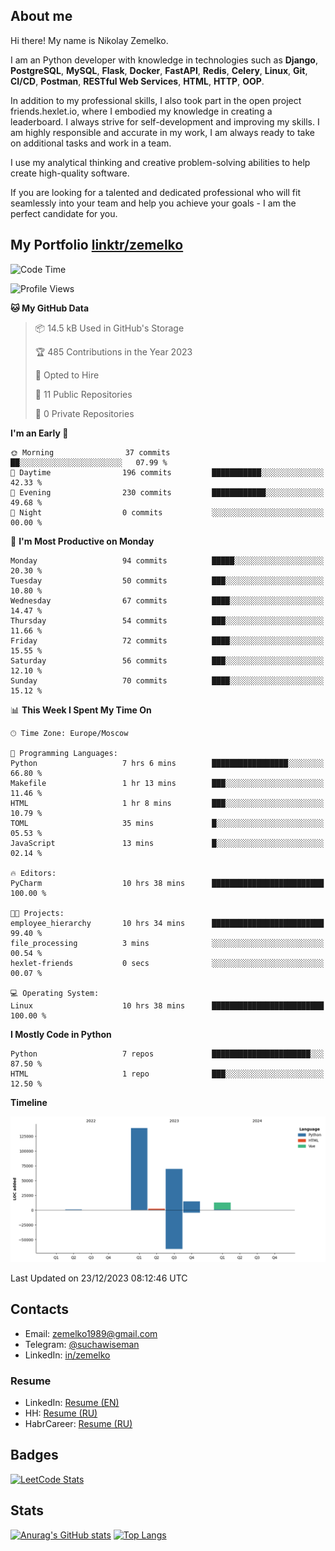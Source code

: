## About me
Hi there! My name is Nikolay Zemelko. 

I am an Python developer with knowledge in technologies such as **Django**, **PostgreSQL**, **MySQL**, **Flask**, **Docker**, **FastAPI**, **Redis**, **Celery**, **Linux**, **Git**, **CI/CD**, **Postman**, **RESTful Web Services**, **HTML**, **HTTP**, **OOP**.

In addition to my professional skills, I also took part in the open project friends.hexlet.io, where I embodied my knowledge in creating a leaderboard.
I always strive for self-development and improving my skills. I am highly responsible and accurate in my work, I am always ready to take on additional tasks and work in a team.

I use my analytical thinking and creative problem-solving abilities to help create high-quality software.

If you are looking for a talented and dedicated professional who will fit seamlessly into your team and help you achieve your goals - I am the perfect candidate for you.

## My Portfolio [linktr/zemelko](https://linktr.ee/zemelko)


<!--START_SECTION:waka-->
![Code Time](http://img.shields.io/badge/Code%20Time-56%20hrs%2036%20mins-blue)

![Profile Views](http://img.shields.io/badge/Profile%20Views-1-blue)

**🐱 My GitHub Data** 

> 📦 14.5 kB Used in GitHub's Storage 
 > 
> 🏆 485 Contributions in the Year 2023
 > 
> 💼 Opted to Hire
 > 
> 📜 11 Public Repositories 
 > 
> 🔑 0 Private Repositories 
 > 
**I'm an Early 🐤** 

```text
🌞 Morning                37 commits          ██░░░░░░░░░░░░░░░░░░░░░░░   07.99 % 
🌆 Daytime                196 commits         ███████████░░░░░░░░░░░░░░   42.33 % 
🌃 Evening                230 commits         ████████████░░░░░░░░░░░░░   49.68 % 
🌙 Night                  0 commits           ░░░░░░░░░░░░░░░░░░░░░░░░░   00.00 % 
```
📅 **I'm Most Productive on Monday** 

```text
Monday                   94 commits          █████░░░░░░░░░░░░░░░░░░░░   20.30 % 
Tuesday                  50 commits          ███░░░░░░░░░░░░░░░░░░░░░░   10.80 % 
Wednesday                67 commits          ████░░░░░░░░░░░░░░░░░░░░░   14.47 % 
Thursday                 54 commits          ███░░░░░░░░░░░░░░░░░░░░░░   11.66 % 
Friday                   72 commits          ████░░░░░░░░░░░░░░░░░░░░░   15.55 % 
Saturday                 56 commits          ███░░░░░░░░░░░░░░░░░░░░░░   12.10 % 
Sunday                   70 commits          ████░░░░░░░░░░░░░░░░░░░░░   15.12 % 
```


📊 **This Week I Spent My Time On** 

```text
🕑︎ Time Zone: Europe/Moscow

💬 Programming Languages: 
Python                   7 hrs 6 mins        █████████████████░░░░░░░░   66.80 % 
Makefile                 1 hr 13 mins        ███░░░░░░░░░░░░░░░░░░░░░░   11.46 % 
HTML                     1 hr 8 mins         ███░░░░░░░░░░░░░░░░░░░░░░   10.79 % 
TOML                     35 mins             █░░░░░░░░░░░░░░░░░░░░░░░░   05.53 % 
JavaScript               13 mins             █░░░░░░░░░░░░░░░░░░░░░░░░   02.14 % 

🔥 Editors: 
PyCharm                  10 hrs 38 mins      █████████████████████████   100.00 % 

🐱‍💻 Projects: 
employee_hierarchy       10 hrs 34 mins      █████████████████████████   99.40 % 
file_processing          3 mins              ░░░░░░░░░░░░░░░░░░░░░░░░░   00.54 % 
hexlet-friends           0 secs              ░░░░░░░░░░░░░░░░░░░░░░░░░   00.07 % 

💻 Operating System: 
Linux                    10 hrs 38 mins      █████████████████████████   100.00 % 
```

**I Mostly Code in Python** 

```text
Python                   7 repos             ██████████████████████░░░   87.50 % 
HTML                     1 repo              ███░░░░░░░░░░░░░░░░░░░░░░   12.50 % 
```



**Timeline**

![Lines of Code chart](https://raw.githubusercontent.com/zemelko/zemelko/main/assets/bar_graph.png)


 Last Updated on 23/12/2023 08:12:46 UTC
<!--END_SECTION:waka-->

## Contacts

* Email: [zemelko1989@gmail.com](mailto:zemelko1989@gmail.com)
* Telegram: [@suchawiseman](https://t.me/suchawiseman)
* LinkedIn: [in/zemelko](https://www.linkedin.com/in/zemelko)

### Resume

* LinkedIn: [Resume (EN)](https://www.linkedin.com/in/zemelko)
* HH: [Resume (RU)](https://hh.ru/resume/4a4435a9ff09e87f6c0039ed1f4e475572454c)
* HabrCareer: [Resume (RU)](https://career.habr.com/zemelko1)

## Badges

[![LeetCode Stats](https://leetcode.card.workers.dev/zemelko?font=source_code_pro&extension=null)](https://leetcode.com/zemelko/)

## Stats
[![Anurag's GitHub stats](https://github-readme-stats.vercel.app/api?username=zemelko)](https://github.com/zemelko/github-readme-stats)
[![Top Langs](https://github-readme-stats.vercel.app/api/top-langs/?username=zemelko&layout=compact&langs_count=10)](https://github.com/zemelko/github-readme-stats)
